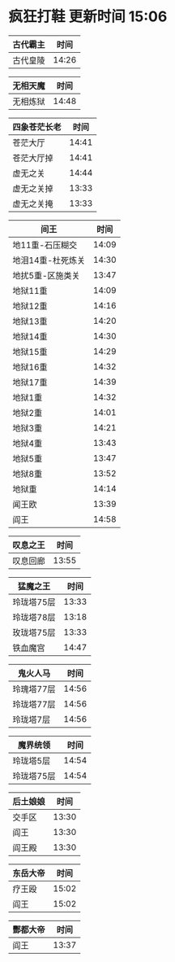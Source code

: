 # 疯狂打鞋 更新时间 15:06

| 古代霸主   | 时间    |
|--------|-------|
| 古代皇陵 | 14:26 |

| 无相天魔   | 时间    |
|--------|-------|
| 无相炼狱 | 14:48 |

| 四象苍茫长老   | 时间    |
|--------|-------|
| 苍茫大厅 | 14:41 |
| 苍茫大厅掉 | 14:41 |
| 虚无之关 | 14:44 |
| 虚无之关掉 | 13:33 |
| 虚无之关掩 | 13:33 |

| 间王   | 时间    |
|--------|-------|
| 地11重-石压糊交 | 14:09 |
| 地泪14重-杜死炼关 | 14:30 |
| 地扰5重-区施类关 | 13:47 |
| 地狱11重 | 14:09 |
| 地狱12重 | 14:16 |
| 地狱13重 | 14:20 |
| 地狱14重 | 14:30 |
| 地狱15重 | 14:29 |
| 地狱16重 | 14:32 |
| 地狱17重 | 14:39 |
| 地狱1重 | 14:32 |
| 地狱2重 | 14:01 |
| 地狱3重 | 14:21 |
| 地狱4重 | 13:43 |
| 地狱5重 | 13:47 |
| 地狱8重 | 13:52 |
| 地狱重 | 14:14 |
| 闻王欧 | 13:39 |
| 阎王 | 14:58 |

| 叹息之王   | 时间    |
|--------|-------|
| 叹息回廊 | 13:55 |

| 猛魔之王   | 时间    |
|--------|-------|
| 玲珑塔75层 | 13:33 |
| 玲珑塔78层 | 13:18 |
| 玫珑塔75层 | 13:33 |
| 铁血魔宫 | 14:47 |

| 鬼火人马   | 时间    |
|--------|-------|
| 玲瑰塔77层 | 14:56 |
| 玲珑塔77层 | 14:56 |
| 玲珑塔7层 | 14:56 |

| 魔界统领   | 时间    |
|--------|-------|
| 玲珑塔5层 | 14:54 |
| 玲珑塔75层 | 14:54 |

| 后土娘娘   | 时间    |
|--------|-------|
| 交手区 | 13:30 |
| 阎王 | 13:30 |
| 阎王殿 | 13:30 |

| 东岳大帝   | 时间    |
|--------|-------|
| 疗王殴 | 15:02 |
| 阎王 | 15:02 |

| 酆都大帝   | 时间    |
|--------|-------|
| 阎王 | 13:37 |